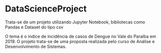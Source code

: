 # DataScienceProject
Trata-se de um projeto utilizando Jupyter Notebook, bibliotecas como Pandas e Dataset do tipo csv

O tema é o índice de incidência de casos de Dengue no Vale do Paraíba em 2019.
O projeto trata-se de uma proposta realizada pelo curso de Análise e Desenvolvimento de Sistemas. 
